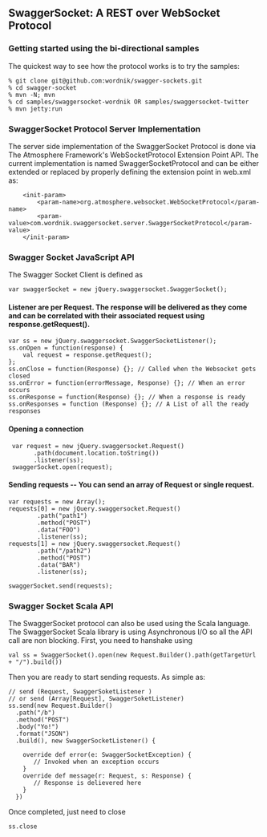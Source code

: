 ## SwaggerSocket: A REST over WebSocket Protocol

### Getting started using the bi-directional samples
The quickest way to see how the protocol works is to try the samples:

    % git clone git@github.com:wordnik/swagger-sockets.git
    % cd swagger-socket
    % mvn -N; mvn
    % cd samples/swaggersocket-wordnik OR samples/swaggersocket-twitter
    % mvn jetty:run

### SwaggerSocket Protocol Server Implementation
The server side implementation of the SwaggerSocket Protocol is done via The Atmosphere Framework's WebSocketProtocol Extension Point API. The current implementation is named SwaggerSocketProtocol
and can be either extended or replaced by properly defining the extension point in web.xml as:

        <init-param>
            <param-name>org.atmosphere.websocket.WebSocketProtocol</param-name>
            <param-value>com.wordnik.swaggersocket.server.SwaggerSocketProtocol</param-value>
        </init-param>

### Swagger Socket JavaScript API
The Swagger Socket Client is defined as

    var swaggerSocket = new jQuery.swaggersocket.SwaggerSocket();

#### Listener are per Request. The response will be delivered as they come and can be correlated with their associated request using response.getRequest().

    var ss = new jQuery.swaggersocket.SwaggerSocketListener();
    ss.onOpen = function(response) {
        val request = response.getRequest();
    };
    ss.onClose = function(Response) {}; // Called when the Websocket gets closed
    ss.onError = function(errorMessage, Response) {}; // When an error occurs
    ss.onResponse = function(Response) {}; // When a response is ready
    ss.onResponses = function (Response) {}; // A List of all the ready responses

#### Opening a connection

     var request = new jQuery.swaggersocket.Request()
           .path(document.location.toString())
           .listener(ss);
     swaggerSocket.open(request);

#### Sending requests -- You can send an array of Request or single request.

    var requests = new Array();
    requests[0] = new jQuery.swaggersocket.Request()
            .path("path1")
            .method("POST")
            .data("FOO")
            .listener(ss);
    requests[1] = new jQuery.swaggersocket.Request()
            .path("/path2")
            .method("POST")
            .data("BAR")
            .listener(ss);

    swaggerSocket.send(requests);

### Swagger Socket Scala API
The SwaggerSocket protocol can also be used using the Scala language. The SwaggerSocket Scala library is using Asynchronous I/O so all the API call are non blocking. First, you need to hanshake using

    val ss = SwaggerSocket().open(new Request.Builder().path(getTargetUrl + "/").build())

Then you are ready to start sending requests. As simple as:

    // send (Request, SwaggerSoketListener )
    // or send (Array[Request], SwaggerSoketListener)
    ss.send(new Request.Builder()
      .path("/b")
      .method("POST")
      .body("Yo!")
      .format("JSON")
      .build(), new SwaggerSocketListener() {

      	override def error(e: SwaggerSocketException) {
           // Invoked when an exception occurs
	    }
     	override def message(r: Request, s: Response) {
           // Response is delievered here
        }
      })
Once completed, just need to close

    ss.close

